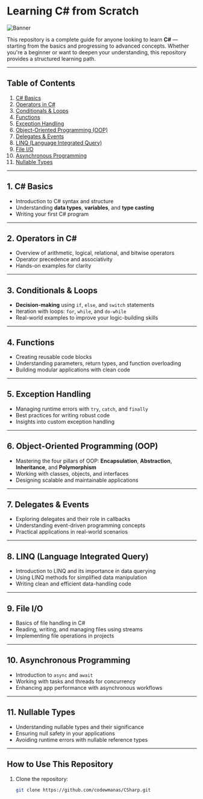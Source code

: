 # Learning C# from Scratch

![Banner](https://static.placementpreparation.io/cdn-cgi/image/metadata=keep,quality=60,width=1440,height=500,f=auto,fit=cover/aptitude-images/aptitude/category/v2/webps/mcq-c-sharp-banner-desktop.webp)

This repository is a complete guide for anyone looking to learn **C#** — starting from the basics and progressing to advanced concepts. Whether you're a beginner or want to deepen your understanding, this repository provides a structured learning path.

---

## Table of Contents

1. [C# Basics](#1-csharp-basics)
2. [Operators in C#](#2-operators-in-csharp)
3. [Conditionals & Loops](#3-conditionals--loops)
4. [Functions](#4-functions)
5. [Exception Handling](#5-exception-handling)
6. [Object-Oriented Programming (OOP)](#6-object-oriented-programming-oop)
7. [Delegates & Events](#7-delegates--events)
8. [LINQ (Language Integrated Query)](#8-linq-language-integrated-query)
9. [File I/O](#9-file-io)
10. [Asynchronous Programming](#10-asynchronous-programming)
11. [Nullable Types](#11-nullable-types)

---

## 1. C# Basics

- Introduction to C# syntax and structure
- Understanding **data types**, **variables**, and **type casting**
- Writing your first C# program

---

## 2. Operators in C#

- Overview of arithmetic, logical, relational, and bitwise operators
- Operator precedence and associativity
- Hands-on examples for clarity

---

## 3. Conditionals & Loops

- **Decision-making** using `if`, `else`, and `switch` statements
- Iteration with loops: `for`, `while`, and `do-while`
- Real-world examples to improve your logic-building skills

---

## 4. Functions

- Creating reusable code blocks
- Understanding parameters, return types, and function overloading
- Building modular applications with clean code

---

## 5. Exception Handling

- Managing runtime errors with `try`, `catch`, and `finally`
- Best practices for writing robust code
- Insights into custom exception handling

---

## 6. Object-Oriented Programming (OOP)

- Mastering the four pillars of OOP: **Encapsulation**, **Abstraction**, **Inheritance**, and **Polymorphism**
- Working with classes, objects, and interfaces
- Designing scalable and maintainable applications

---

## 7. Delegates & Events

- Exploring delegates and their role in callbacks
- Understanding event-driven programming concepts
- Practical applications in real-world scenarios

---

## 8. LINQ (Language Integrated Query)

- Introduction to LINQ and its importance in data querying
- Using LINQ methods for simplified data manipulation
- Writing clean and efficient data-handling code

---

## 9. File I/O

- Basics of file handling in C#
- Reading, writing, and managing files using streams
- Implementing file operations in projects

---

## 10. Asynchronous Programming

- Introduction to `async` and `await`
- Working with tasks and threads for concurrency
- Enhancing app performance with asynchronous workflows

---

## 11. Nullable Types

- Understanding nullable types and their significance
- Ensuring null safety in your applications
- Avoiding runtime errors with nullable reference types

---

## How to Use This Repository

1. Clone the repository:
   ```bash
   git clone https://github.com/codewmanas/CSharp.git
